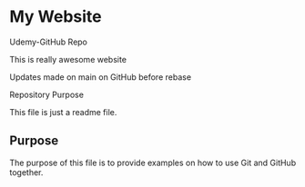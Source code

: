 # My Website
Udemy-GitHub Repo

This is really awesome website

Updates made on main on GitHub before rebase

 Repository Purpose

This file is just a readme file.

## Purpose

The purpose of this file is to provide examples
on how to use Git and GitHub together.
